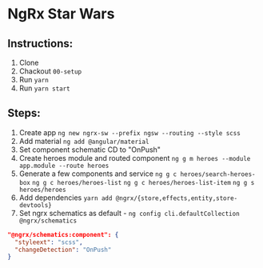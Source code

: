 # NgRx Star Wars

## Instructions:
1. Clone
2. Chackout `00-setup`
3. Run `yarn`
4. Run `yarn start`

## Steps:
1. Create app `ng new ngrx-sw --prefix ngsw --routing --style scss`
2. Add material `ng add @angular/material`
3. Set component schematic CD to "OnPush"
4. Create heroes module and routed component `ng g m heroes --module app.module --route heroes`
5. Generate a few components and service
  `ng g c heroes/search-heroes-box`
  `ng g c heroes/heroes-list`
  `ng g c heroes/heroes-list-item`
  `ng g s heroes/heroes`
6. Add dependencies `yarn add @ngrx/{store,effects,entity,store-devtools}`
7. Set ngrx schematics as default - `ng config cli.defaultCollection @ngrx/schematics`
  ```json
  "@ngrx/schematics:component": {
    "styleext": "scss",
    "changeDetection": "OnPush"
  }
  ```
